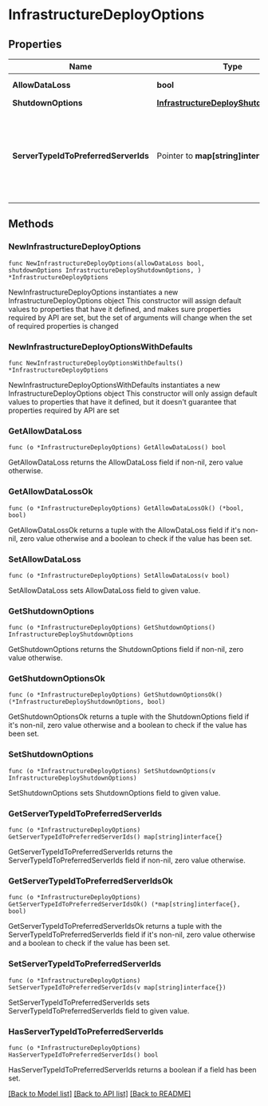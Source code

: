 # InfrastructureDeployOptions

## Properties

Name | Type | Description | Notes
------------ | ------------- | ------------- | -------------
**AllowDataLoss** | **bool** | Allow data loss | 
**ShutdownOptions** | [**InfrastructureDeployShutdownOptions**](InfrastructureDeployShutdownOptions.md) |  | 
**ServerTypeIdToPreferredServerIds** | Pointer to **map[string]interface{}** | An object having as key the server type id and as value an array of preferred server ids | [optional] 

## Methods

### NewInfrastructureDeployOptions

`func NewInfrastructureDeployOptions(allowDataLoss bool, shutdownOptions InfrastructureDeployShutdownOptions, ) *InfrastructureDeployOptions`

NewInfrastructureDeployOptions instantiates a new InfrastructureDeployOptions object
This constructor will assign default values to properties that have it defined,
and makes sure properties required by API are set, but the set of arguments
will change when the set of required properties is changed

### NewInfrastructureDeployOptionsWithDefaults

`func NewInfrastructureDeployOptionsWithDefaults() *InfrastructureDeployOptions`

NewInfrastructureDeployOptionsWithDefaults instantiates a new InfrastructureDeployOptions object
This constructor will only assign default values to properties that have it defined,
but it doesn't guarantee that properties required by API are set

### GetAllowDataLoss

`func (o *InfrastructureDeployOptions) GetAllowDataLoss() bool`

GetAllowDataLoss returns the AllowDataLoss field if non-nil, zero value otherwise.

### GetAllowDataLossOk

`func (o *InfrastructureDeployOptions) GetAllowDataLossOk() (*bool, bool)`

GetAllowDataLossOk returns a tuple with the AllowDataLoss field if it's non-nil, zero value otherwise
and a boolean to check if the value has been set.

### SetAllowDataLoss

`func (o *InfrastructureDeployOptions) SetAllowDataLoss(v bool)`

SetAllowDataLoss sets AllowDataLoss field to given value.


### GetShutdownOptions

`func (o *InfrastructureDeployOptions) GetShutdownOptions() InfrastructureDeployShutdownOptions`

GetShutdownOptions returns the ShutdownOptions field if non-nil, zero value otherwise.

### GetShutdownOptionsOk

`func (o *InfrastructureDeployOptions) GetShutdownOptionsOk() (*InfrastructureDeployShutdownOptions, bool)`

GetShutdownOptionsOk returns a tuple with the ShutdownOptions field if it's non-nil, zero value otherwise
and a boolean to check if the value has been set.

### SetShutdownOptions

`func (o *InfrastructureDeployOptions) SetShutdownOptions(v InfrastructureDeployShutdownOptions)`

SetShutdownOptions sets ShutdownOptions field to given value.


### GetServerTypeIdToPreferredServerIds

`func (o *InfrastructureDeployOptions) GetServerTypeIdToPreferredServerIds() map[string]interface{}`

GetServerTypeIdToPreferredServerIds returns the ServerTypeIdToPreferredServerIds field if non-nil, zero value otherwise.

### GetServerTypeIdToPreferredServerIdsOk

`func (o *InfrastructureDeployOptions) GetServerTypeIdToPreferredServerIdsOk() (*map[string]interface{}, bool)`

GetServerTypeIdToPreferredServerIdsOk returns a tuple with the ServerTypeIdToPreferredServerIds field if it's non-nil, zero value otherwise
and a boolean to check if the value has been set.

### SetServerTypeIdToPreferredServerIds

`func (o *InfrastructureDeployOptions) SetServerTypeIdToPreferredServerIds(v map[string]interface{})`

SetServerTypeIdToPreferredServerIds sets ServerTypeIdToPreferredServerIds field to given value.

### HasServerTypeIdToPreferredServerIds

`func (o *InfrastructureDeployOptions) HasServerTypeIdToPreferredServerIds() bool`

HasServerTypeIdToPreferredServerIds returns a boolean if a field has been set.


[[Back to Model list]](../README.md#documentation-for-models) [[Back to API list]](../README.md#documentation-for-api-endpoints) [[Back to README]](../README.md)


